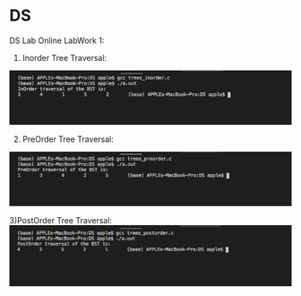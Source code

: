 # DS
DS Lab
Online LabWork 1:
1) Inorder Tree Traversal:
<img src = "inorder.png">

2) PreOrder Tree Traversal:
<img src = "preorder.png">

3)PostOrder Tree Traversal:
<img src = "postorder.png">
